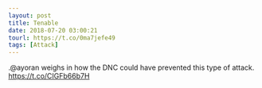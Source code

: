 ```yaml
---
layout: post
title: Tenable
date: 2018-07-20 03:00:21
tourl: https://t.co/0ma7jefe49
tags: [Attack]
---
```

.@ayoran weighs in how the DNC could have prevented this type of attack. https://t.co/CIGFb66b7H